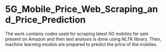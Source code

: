# 5G_Mobile_Price_Web_Scraping_and_Price_Prediction
The work contains codes used for scraping latest 5G mobiles for sale present on Amazon and then text analysis is done using NLTK library. Then, machine learning models are prepared to predict the price of the mobiles. 
